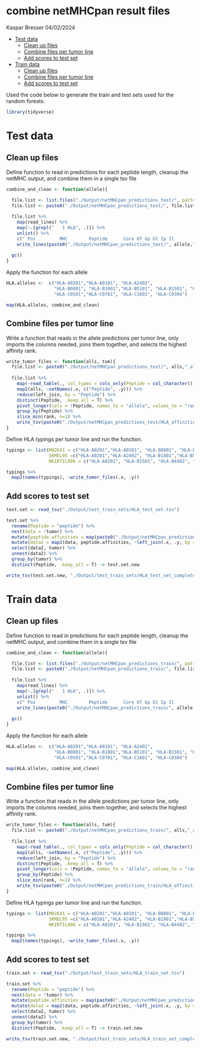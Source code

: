 combine netMHCpan result files
================
Kaspar Bresser
04/02/2024

- [Test data](#test-data)
  - [Clean up files](#clean-up-files)
  - [Combine files per tumor line](#combine-files-per-tumor-line)
  - [Add scores to test set](#add-scores-to-test-set)
- [Train data](#train-data)
  - [Clean up files](#clean-up-files-1)
  - [Combine files per tumor line](#combine-files-per-tumor-line-1)
  - [Add scores to test set](#add-scores-to-test-set-1)

Used the code below to generate the train and test sets used for the
random forests.

``` r
library(tidyverse)
```

# Test data

## Clean up files

Define function to read in predictions for each peptide length, cleanup
the netMHC output, and combine them in a single tsv file

``` r
combine_and_clean <- function(allele){

  file.list <- list.files("./Output/netMHCpan_predictions_test/", pattern = allele)
  file.list <- paste0("./Output/netMHCpan_predictions_test/", file.list)
  
  file.list %>% 
    map(read_lines) %>% 
    map(~.[grepl("   1 HLA", .)]) %>% 
    unlist() %>% 
    c(" Pos         MHC        Peptide      Core Of Gp Gl Ip Il        Icore        Identity  Score_EL %Rank_EL", .) %>% 
    write_lines(paste0("./Output/netMHCpan_predictions_test/", allele,"_all_clean.tsv"))
  
  gc()
}
```

Apply the function for each allele

``` r
HLA.alleles <-  c("HLA-A0201","HLA-A0101", "HLA-A2402", 
                  "HLA-B0801", "HLA-B1801","HLA-B5101", "HLA-B1501", "HLA-B4402", 
                  "HLA-C0501","HLA-C0701", "HLA-C1601", "HLA-C0304")

map(HLA.alleles, combine_and_clean)
```

## Combine files per tumor line

Write a function that reads in the allele predictions per tumor line,
only imports the columns needed, joins them together, and selects the
highest affinity rank.

``` r
write_tumor_files <- function(alls, tum){
  file.list <- paste0("./Output/netMHCpan_predictions_test/", alls,"_all_clean.tsv")
  
  file.list %>% 
    map(~read_table(., col_types = cols_only(Peptide = col_character(), `%Rank_EL` = col_double()))) %>% 
    map2(alls, ~setNames(.x, c("Peptide", .y))) %>% 
    reduce(left_join, by = "Peptide") %>% 
    distinct(Peptide, .keep_all = T) %>% 
    pivot_longer(cols = !Peptide, names_to = "allele", values_to = "rank") %>% 
    group_by(Peptide) %>% 
    slice_min(rank, n=1) %>% 
    write_tsv(paste0("./Output/netMHCpan_predictions_test/HLA_affinities_",tum,".tsv"))
}
```

Define HLA typings per tumor line and run the function.

``` r
typings <- list(M026X1 = c("HLA-A0201","HLA-A0101", "HLA-B0801", "HLA-B4402", "HLA-C0501","HLA-C0701"), 
                SKMEL95 =c("HLA-A0201","HLA-A2402", "HLA-B1801","HLA-B5101","HLA-C0501","HLA-C1601"),
                NKIRTIL006 = c("HLA-A0201", "HLA-B1501", "HLA-B4402", "HLA-C0501", "HLA-C0304" ))

typings %>% 
  map2(names(typings), ~write_tumor_files(.x, .y))
```

## Add scores to test set

``` r
test.set <- read_tsv("./Output/test_train_sets/HLA_test_set.tsv")

test.set %>% 
  rename(Peptide = "peptide") %>% 
  nest(data = !tumor) %>% 
  mutate(peptide.affinities = map(paste0("./Output/netMHCpan_predictions_test/HLA_affinities_",tumor,".tsv"), read_tsv)) %>% 
  mutate(data2 = map2(data, peptide.affinities, ~left_join(.x, .y, by = c("Peptide")))) %>% 
  select(data2, tumor) %>% 
  unnest(data2) %>% 
  group_by(tumor) %>% 
  distinct(Peptide, .keep_all = T) -> test.set.new

write_tsv(test.set.new, "./Output/test_train_sets/HLA_test_set_complete.tsv")
```

# Train data

## Clean up files

Define function to read in predictions for each peptide length, cleanup
the netMHC output, and combine them in a single tsv file

``` r
combine_and_clean <- function(allele){

  file.list <- list.files("./Output/netMHCpan_predictions_train/", pattern = allele)
  file.list <- paste0("./Output/netMHCpan_predictions_train/", file.list)
  
  file.list %>% 
    map(read_lines) %>% 
    map(~.[grepl("   1 HLA", .)]) %>% 
    unlist() %>% 
    c(" Pos         MHC        Peptide      Core Of Gp Gl Ip Il        Icore        Identity  Score_EL %Rank_EL", .) %>% 
    write_lines(paste0("./Output/netMHCpan_predictions_train/", allele,"_all_clean.tsv"))
  
  gc()
}
```

Apply the function for each allele

``` r
HLA.alleles <-  c("HLA-A0201","HLA-A0101", "HLA-A2402", 
                  "HLA-B0801", "HLA-B1801","HLA-B5101", "HLA-B1501", "HLA-B4402", 
                  "HLA-C0501","HLA-C0701", "HLA-C1601", "HLA-C0304")

map(HLA.alleles, combine_and_clean)
```

## Combine files per tumor line

Write a function that reads in the allele predictions per tumor line,
only imports the columns needed, joins them together, and selects the
highest affinity rank.

``` r
write_tumor_files <- function(alls, tum){
  file.list <- paste0("./Output/netMHCpan_predictions_train/", alls,"_all_clean.tsv")
  
  file.list %>% 
    map(~read_table(., col_types = cols_only(Peptide = col_character(), `%Rank_EL` = col_double()))) %>% 
    map2(alls, ~setNames(.x, c("Peptide", .y))) %>% 
    reduce(left_join, by = "Peptide") %>% 
    distinct(Peptide, .keep_all = T) %>% 
    pivot_longer(cols = !Peptide, names_to = "allele", values_to = "rank") %>% 
    group_by(Peptide) %>% 
    slice_min(rank, n=1) %>% 
    write_tsv(paste0("./Output/netMHCpan_predictions_train/HLA_affinities_",tum,".tsv"))
}
```

Define HLA typings per tumor line and run the function.

``` r
typings <- list(M026X1 = c("HLA-A0201","HLA-A0101", "HLA-B0801", "HLA-B4402", "HLA-C0501","HLA-C0701"), 
                SKMEL95 =c("HLA-A0201","HLA-A2402", "HLA-B1801","HLA-B5101","HLA-C0501","HLA-C1601"),
                NKIRTIL006 = c("HLA-A0201", "HLA-B1501", "HLA-B4402", "HLA-C0501", "HLA-C0304" ))

typings %>% 
  map2(names(typings), ~write_tumor_files(.x, .y))
```

## Add scores to test set

``` r
train.set <- read_tsv("./Output/test_train_sets/HLA_train_set.tsv")

train.set %>% 
  rename(Peptide = "peptide") %>% 
  nest(data = !tumor) %>% 
  mutate(peptide.affinities = map(paste0("./Output/netMHCpan_predictions_train/HLA_affinities_",tumor,".tsv"), read_tsv)) %>% 
  mutate(data2 = map2(data, peptide.affinities, ~left_join(.x, .y, by = c("Peptide")))) %>% 
  select(data2, tumor) %>% 
  unnest(data2) %>% 
  group_by(tumor) %>% 
  distinct(Peptide, .keep_all = T) -> train.set.new

write_tsv(train.set.new, "./Output/test_train_sets/HLA_train_set_complete.tsv")
```
